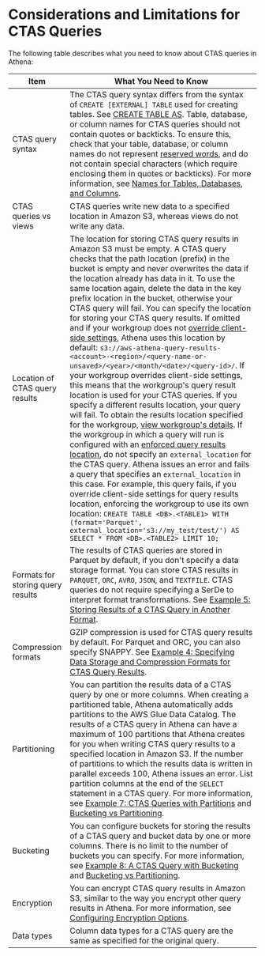 # Considerations and Limitations for CTAS Queries<a name="considerations-ctas"></a>

 The following table describes what you need to know about CTAS queries in Athena:


| Item | What You Need to Know | 
| --- | --- | 
| CTAS query syntax |  The CTAS query syntax differs from the syntax of `CREATE [EXTERNAL] TABLE` used for creating tables\. See [CREATE TABLE AS](create-table-as.md)\.  Table, database, or column names for CTAS queries should not contain quotes or backticks\. To ensure this, check that your table, database, or column names do not represent [reserved words](reserved-words.md), and do not contain special characters \(which require enclosing them in quotes or backticks\)\. For more information, see [Names for Tables, Databases, and Columns](tables-databases-columns-names.md)\.   | 
| CTAS queries vs views |  CTAS queries write new data to a specified location in Amazon S3, whereas views do not write any data\.   | 
| Location of CTAS query results |  The location for storing CTAS query results in Amazon S3 must be empty\. A CTAS query checks that the path location \(prefix\) in the bucket is empty and never overwrites the data if the location already has data in it\. To use the same location again, delete the data in the key prefix location in the bucket, otherwise your CTAS query will fail\. You can specify the location for storing your CTAS query results\. If omitted and if your workgroup does not [override client\-side settings](workgroups-settings-override.md), Athena uses this location by default: `s3://aws-athena-query-results-<account>-<region>/<query-name-or-unsaved>/<year>/<month/<date>/<query-id>/`\.  If your workgroup overrides client\-side settings, this means that the workgroup's query result location is used for your CTAS queries\. If you specify a different results location, your query will fail\. To obtain the results location specified for the workgroup, [view workgroup's details](workgroups-create-update-delete.md#viewing-details-workgroups)\. If the workgroup in which a query will run is configured with an [enforced query results location](workgroups-settings-override.md), do not specify an `external_location` for the CTAS query\. Athena issues an error and fails a query that specifies an `external_location` in this case\. For example, this query fails, if you override client\-side settings for query results location, enforcing the workgroup to use its own location: `CREATE TABLE <DB>.<TABLE1> WITH (format='Parquet', external_location='s3://my_test/test/') AS SELECT * FROM <DB>.<TABLE2> LIMIT 10;`  | 
| Formats for storing query results |  The results of CTAS queries are stored in Parquet by default, if you don't specify a data storage format\. You can store CTAS results in `PARQUET`, `ORC`, `AVRO`, `JSON`, and `TEXTFILE`\. CTAS queries do not require specifying a SerDe to interpret format transformations\. See [Example 5: Storing Results of a CTAS Query in Another Format](ctas-examples.md#ctas-example-query-storage-format)\.  | 
| Compression formats |  GZIP compression is used for CTAS query results by default\. For Parquet and ORC, you can also specify SNAPPY\. See [Example 4: Specifying Data Storage and Compression Formats for CTAS Query Results](ctas-examples.md#ctas-example4)\.   | 
| Partitioning |  You can partition the results data of a CTAS query by one or more columns\. When creating a partitioned table, Athena automatically adds partitions to the AWS Glue Data Catalog\.  The results of a CTAS query in Athena can have a maximum of 100 partitions that Athena creates for you when writing CTAS query results to a specified location in Amazon S3\. If the number of partitions to which the results data is written in parallel exceeds 100, Athena issues an error\. List partition columns at the end of the `SELECT` statement in a CTAS query\. For more information, see [Example 7: CTAS Queries with Partitions](ctas-examples.md#ctas-example-partitioned) and [Bucketing vs Partitioning](bucketing-vs-partitioning.md)\.   | 
| Bucketing  |   You can configure buckets for storing the results of a CTAS query and bucket data by one or more columns\. There is no limit to the number of buckets you can specify\. For more information, see [Example 8: A CTAS Query with Bucketing](ctas-examples.md#ctas-example-bucketed) and [Bucketing vs Partitioning](bucketing-vs-partitioning.md)\.  | 
| Encryption |  You can encrypt CTAS query results in Amazon S3, similar to the way you encrypt other query results in Athena\. For more information, see [Configuring Encryption Options](encryption.md)\.  | 
| Data types |  Column data types for a CTAS query are the same as specified for the original query\.  | 